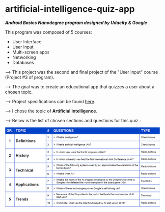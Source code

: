 # artificial-intelligence-quiz-app

**_Android Basics Nanodegree program designed by Udacity & Google_**

This program was composed of 5 courses:
* User Interface
* User Input
* Multi-screen apps
* Networking
* Databases

--> This project was the second and final project of the "User Input" course (Project #3 of program).

--> The goal was to create an educational app that quizzes a user about a chosen topic.

--> Project specifications can be found [here](documentation/udacity-abn-quiz-app-specifications.pdf).

--> I chose the topic of <b>Artificial Intelligence</b>.

--> Below is the list of chosen sections and questions for this quiz :

![alt tag](documentation/udacity-abn-quiz-app-themes-questions.PNG?raw=true)


